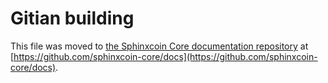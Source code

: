 Gitian building
================

This file was moved to [the Sphinxcoin Core documentation repository](https://github.com/sphinxcoin-core/docs/blob/master/gitian-building.md) at [https://github.com/sphinxcoin-core/docs](https://github.com/sphinxcoin-core/docs).
